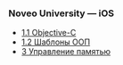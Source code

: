 ### Noveo University — iOS


* [1.1 Objective-C](./lecture_1_1.html)
* [1.2 Шаблоны ООП](./lecture_1_2.html)
* [3 Управление памятью](./lecture_3.html)